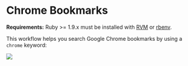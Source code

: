 # Chrome Bookmarks

**Requirements:** Ruby >= 1.9.x must be installed with [RVM](https://rvm.io/) or [rbenv](https://github.com/sstephenson/rbenv).

This workflow helps you search Google Chrome bookmarks by using a ```chrome``` keyword:

![](https://raw.github.com/mdreizin/alfred-workflows/master/chrome-bookmarks/chrome-bookmarks.png)
